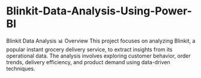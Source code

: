# Blinkit-Data-Analysis-Using-Power-BI
Blinkit Data Analysis 📊 Overview This project focuses on analyzing Blinkit, a popular instant grocery delivery service, to extract insights from its operational data. The analysis involves exploring customer behavior, order trends, delivery efficiency, and product demand using data-driven techniques.

